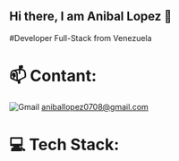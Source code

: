 ## Hi there, I am Anibal Lopez 👋
#Developer Full-Stack from Venezuela

# 📫 Contant:
![Gmail](https://img.shields.io/badge/Gmail-D14836?style=for-the-badge&logo=gmail&logoColor=white) aniballopez0708@gmail.com

# 💻 Tech Stack:
<!--
**Aniballopez7/Aniballopez7** is a ✨ _special_ ✨ repository because its `README.md` (this file) appears on your GitHub profile.

Here are some ideas to get you started:

- 🔭 I’m currently working on ...
- 🌱 I’m currently learning ...
- 👯 I’m looking to collaborate on ...
- 🤔 I’m looking for help with ...
- 💬 Ask me about ...
- 📫 How to reach me: ...
- 😄 Pronouns: ...
- ⚡ Fun fact: ...
-->

